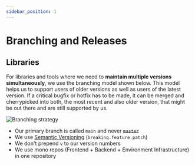 ```yaml
---
sidebar_position: 1
---
```


# Branching and Releases

## Libraries

For libraries and tools where we need to **maintain multiple versions simultaneously**, we use the branching model shown below. This model helps us to support users of older versions as well as users of the latest version. If a critical bugfix or hotfix has to be made, it can be merged and cherrypicked into both, the most recent and also older version, that might be out there and are still supported by us.

![Branching strategy](/img/docs-internal/conventions/branching.jpg)

- Our primary branch is called `main` and never ~~`master`~~
- We use [Semantic Versioning](https://semver.org/) (`breaking.feature.patch`)
- We don't prepend `v` to our version numbers
- We use mono repos (Frontend + Backend + Environment Infrastructure) in one repository
